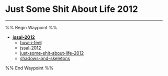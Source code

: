 # Just Some Shit About Life 2012

---

%% Begin Waypoint %%

- **[jssal-2012](../../../../..//Blog/chapters/just-some-shit-about-life/jssal-2012/jssal-2012.md)**
	- [how-i-feel](how-i-feel.md)
	- [jssal-2012](../../../../..//Blog/chapters/just-some-shit-about-life/jssal-2012/jssal-2012.md)
	- [just-some-shit-about-life-2012](just-some-shit-about-life-2012.md)
	- [shadows-and-skeletons](shadows-and-skeletons.md)

%% End Waypoint %%
